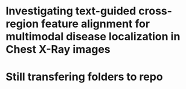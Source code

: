 # Investigating text-guided cross-region feature alignment for multimodal disease localization in Chest X-Ray images

# Still transfering folders to repo
